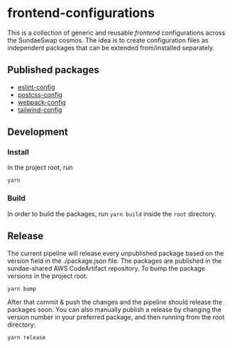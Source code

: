 # frontend-configurations

This is a collection of generic and reusable _frontend_ configurations across the SundaeSwap cosmos. The idea is to create configuration files as independent packages that can be extended from/installed separately.

## Published packages

- [eslint-config](https://github.com/SundaeSwap-finance/frontend-configurations/tree/main/packages/eslint-config)
- [postcss-config](https://github.com/SundaeSwap-finance/frontend-configurations/tree/main/packages/postcss-config)
- [webpack-config](https://github.com/SundaeSwap-finance/frontend-configurations/tree/main/packages/webpack-config)
- [tailwind-config](https://github.com/SundaeSwap-finance/frontend-configurations/tree/main/packages/tailwind-config)

## Development

### Install

In the project root, run

```shell
yarn
```

### Build

In order to build the packages, run `yarn build` inside the `root` directory.

## Release

The current pipeline will release every unpublished package based on the version field in the ./package.json file. The packages are published in the sundae-shared AWS CodeArtifact repository. To bump the package versions in the project root:

```shell
yarn bump
```

After that commit & push the changes and the pipeline should release the packages soon. You can also manually publish a release by changing the version number in your preferred package, and then running from the root directory:

```shell
yarn release
```
